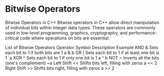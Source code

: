 # Bitwise Operators
Bitwise Operators in C++
Bitwise operators in C++ allow direct manipulation of individual bits within integer data types. These operators are commonly used in low-level programming, graphics, cryptography, and performance-critical code where operations on bits are essential.

List of Bitwise Operators
Operator	Symbol	Description	Example
AND	&	Sets each bit to 1 if both bits are 1	a & b
OR	|	Sets each bit to 1 if at least one bit is 1	`a
XOR	^	Sets each bit to 1 if only one bit is 1	a ^ b
NOT	~	Inverts all the bits (one's complement)	~a
Left Shift	<<	Shifts bits left, filling with zeros	a << 2
Right Shift	>>	Shifts bits right, filling with zeros	a >> 2

